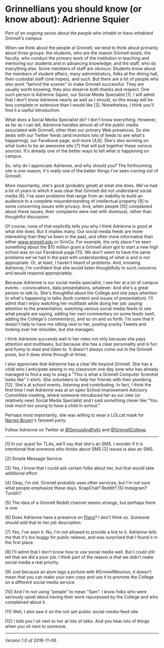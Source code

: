 Grinnellians you should know (or know about): Adrienne Squier
=============================================================

*Part of an ongoing series about the people who inhabit or have
inhabited Grinnell's campus.*

When we think about the people at Grinnell, we tend to think about 
primarily about three groups: the students, who are the reason Grinnell 
exists; the faculty, who conduct the primary work of the institution
in teaching and mentoring our students and in advancing knowledge; and
the staff, who do everything else.  Some members of staff are obvious:
Students know about the members of student affairs, many administrators,
folks at the dining hall, their custodial staff (one hopes), and such.
But there are a lot of people who also work "behind the scenes" to make
Grinnell successful.  They are usually worth knowing; they also deserve
both thanks and respect.  One such person is Adrienne Squier, our Social
Media Specialist [1].  I will admit that I don't know Adrienne nearly
as well as I should, so this essay will be less complete or extensive
than I would like [3].  Nonetheless, I think you'll find it a useful
introduction.

What does a Social Media Specialist do?  I don't know everything.
However, as far as I can tell, Adrienne handles almost all of the public
media associated with Grinnell, other than our primary Web presences.
So she deals with our Twitter feeds (and monitors lots of feeds to
see what's happening), our Facebook page, and more [4,6].  She's also
working on what looks to be an awesome site [7] that will pull together
these various sources.  It's already one of the better ways to tell 
what is happening on campus.

So, why do I appreciate Adrienne, and why should you?  The forthcoming
site is one reason; it's really one of the better things I've seen coming
out of Grinnell.

More importantly, she's good (probably great) at what she does.  We've had
a lot of years in which it was clear that Grinnell did not understand
social media [8].  I've seen problems that range from an inability to
build an audience to a complete misunderstanding of intellectual property
[9] to some concerning issues with privacy.  And, when people [10]
complained about these issues, their complaints were met with dismissal,
rather than thoughtful discussion.

Of course, none of that explicitly tells you why I think Adrienne is
good at what she does.  But it implies many.  Our social media feeds
are more interesting than they've been in the past, and often more 
informative than either www.grinnell.edu or GrinCo.  For example, the
only place I've seen something about the $10 million grant a Grinnell
alum got to start a new high school was on our Facebook page [11].
We don't seem to have the same problems we've had in the past with
understanding of what is and is not appropriate.  Or, at least, I haven't
heard of problems.  And, knowing Adrienne, I'm confident that she would
listen thoughtfully to such concerns and would respond appropriately.

Because Adrienne is our social media specialist, I see her at a lot of
campus events - convocations, data presentations, whatever.  And she's
a great person to talk to.  She's thoughtful about the College and she
pays attention to what's happening in talks (both content and issues of
presentation).  I'll admit that I enjoy watching her multitask while doing
her job: paying attention to the presentation, watching various social
media feeds to see what people are saying, adding her own commentary
on some feeds (well, adding the College's commentary), and so on and
so forth.  I'm sure that it doesn't help to have me sitting next to her,
posting snarky Tweets and looking over her shoulder, but she manages.

I think Adrienne succeeds well in her roles not only because she pays
attention and multitasks, but because she has a clear personality and
is fun and funny to read and listen to.  It doesn't always come out in
the Grinnell posts, but it does shine through at times.

I also appreciate that Adrienne has a clear life beyond Grinnell.  She has
a child who I anticipate seeing in my classroom one day (one who has
already managed to find a way to snag a "This is what a Grinnell Computer
Scientist looks like" t-shirt).  She volunteers to help her friends with
their plumbing [12].  She's at school events, listening and contributing.
In fact, I think the first time I met Adrienne was at an open School
Improvement Advisory Committee meeting, where someone introduced her as
our new (or relatively new) Social Media Specialist and I said something
clever like "You look much too young to have a child in school."

Perhaps most importantly, she was willing to wear a LOLcat mask for
[Narren Brown](narren-brown.html)'s farewell party.

Follow Adrienne on Twitter at 
[@GeniusAndFolly](https://twitter.com/geniusandfolly) and
[@GrinnellCollege](https://twitter.com/GrinnellCollege).

---

[1] In our quest for TLAs, we'll say that she's an SMS.  I wonder if it
is intentional that someone who thinks about SMS [2] issues is also an
SMS.

[2] Simple Message Service.

[3] Yes, I know that I could ask certain folks about her, but that would
take additional effort.

[4] Okay, I'm old.  Grinnell probably uses other services, but I'm not
sure what people emphasize these days.  SnapChat?  Reddit? [5]  Instagram?
Tumblr?

[5] The idea of a Grinnell Reddit channel seems strange, but perhaps
there is one.

[6] Does Adrienne have a presence on [Plans](http://grinnellplans.com/)?
I don't think so.  Someone should add that to her job description.

[7] Yes, I've seen it.  No, I'm not allowed to provide a link to it.
Adrienne tells me that it's too buggy for public release, and was
surprised that I found it in the first place.

[8] I'll admit that I don't know how to use social media well.  But I
could still tell that we did a poor job.  I think part of the reason is
that we didn't make social media a real priority.

[9] Just because an alum tags a picture with #GrinnellReunion, it doesn't
mean that you can make your own copy and use it to promote the College
on a different social media service.

[10] And I'm not using "people" to mean "Sam".  I know folks who were
seriously upset about having their work repurposed by the College and
who complained about it.

[11] Well, I also saw it on the not-yet-public social-media-feed site.

[12] I told you I sit next to her at lots of talks.  And you hear lots
of things when you sit next to someone.

---

*Version 1.0 of 2016-11-06.*
